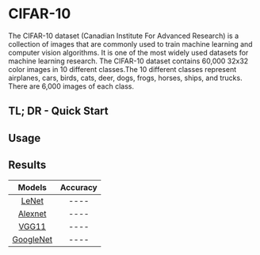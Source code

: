 # CIFAR-10
The CIFAR-10 dataset (Canadian Institute For Advanced Research) is a collection of images that are commonly used to train machine learning and computer vision algorithms. It is one of the most widely used datasets for machine learning research. The CIFAR-10 dataset contains 60,000 32x32 color images in 10 different classes.The 10 different classes represent airplanes, cars, birds, cats, deer, dogs, frogs, horses, ships, and trucks. There are 6,000 images of each class.

## TL; DR - Quick Start

## Usage

## Results
Models | Accuracy 
:---:|:---:
[LeNet](https://github.com/IvoryCandy/pytorch-cifar10/blob/master/models/LeNet.py) | ----
[Alexnet](https://github.com/IvoryCandy/pytorch-cifar10/blob/master/models/AlexNet.py) | ----
[VGG11](https://github.com/IvoryCandy/pytorch-cifar10/blob/master/models/VGG.py) | ---- 
[GoogleNet](https://github.com/IvoryCandy/pytorch-cifar10/blob/master/models/GoogleNet.py) | ----

